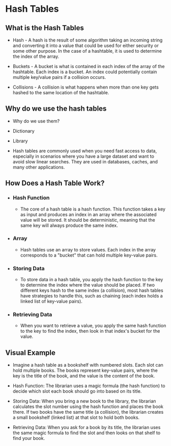 # Hash Tables

## What is the Hash Tables

- Hash - A hash is the result of some algorithm taking an incoming string and converting it into a value that could be used for either security or some other purpose. In
the case of a hashtable, it is used to determine the index of the array.

- Buckets - A bucket is what is contained in each index of the array of the hashtable. Each index is a bucket. An index could potentially contain multiple key/value
pairs if a collision occurs.

- Collisions - A collision is what happens when more than one key gets hashed to the same location of the hashtable.

## Why do we use the hash tables

- Why do we use them?
- Dictionary
- Library

- Hash tables are commonly used when you need fast access to data, especially in scenarios where you have a large dataset and want to avoid slow linear searches. They are used in databases, caches, and many other applications.

## How Does a Hash Table Work?

- ### Hash Function

  - The core of a hash table is a hash function. This function takes a key as input and produces an index in an array where the associated value will be stored. It should be deterministic, meaning that the same key will always produce the same index.

- ### Array

  - Hash tables use an array to store values. Each index in the array corresponds to a "bucket" that can hold multiple key-value pairs.

- ### Storing Data

  - To store data in a hash table, you apply the hash function to the key to determine the index where the value should be placed. If two different keys hash to the same index (a collision), most hash tables have strategies to handle this, such as chaining (each index holds a linked list of key-value pairs).

- ### Retrieving Data

  - When you want to retrieve a value, you apply the same hash function to the key to find the index, then look in that index's bucket for the value.

## Visual Example

- Imagine a hash table as a bookshelf with numbered slots. Each slot can hold multiple books. The books represent key-value pairs, where the key is the title of the book, and the value is the content of the book.

- Hash Function: The librarian uses a magic formula (the hash function) to decide which slot each book should go into based on its title.

- Storing Data: When you bring a new book to the library, the librarian calculates the slot number using the hash function and places the book there. If two books have the same title (a collision), the librarian creates a small bookshelf (linked list) at that slot to hold both books.

- Retrieving Data: When you ask for a book by its title, the librarian uses the same magic formula to find the slot and then looks on that shelf to find your book.
